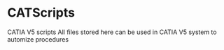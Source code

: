 # CATScripts
CATIA V5 scripts
All files stored here can be used in CATIA V5 system to automize procedures
